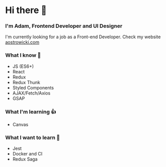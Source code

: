 # Hi there 👋 

### I'm Adam, Frontend Developer and UI Designer
I'm currently looking for a job as a Front-end Developer.  Check my website [aostrowicki.com](https://www.aostrowicki.com)

### What I know :muscle:
- JS (ES6+)
- React
- Redux
- Redux Thunk
- Styled Components
- AJAX/Fetch/Axios
- GSAP

### What I'm learning :thumbsup:
- Canvas

### What I want to learn :pray:
- Jest
- Docker and CI
- Redux Saga
